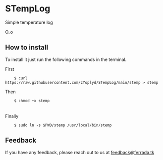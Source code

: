# STempLog

Simple temperature log
        
O_o



## How to install

To install it just run the following commands in the terminal.


  First
  
        $ curl https://raw.githubusercontent.com/zYoplyd/STempLog/main/stemp > stemp
 
  Then
  
        $ chmod +x stemp
ㅤ  
  Finally
  
        $ sudo ln -s $PWD/stemp /usr/local/bin/stemp




## Feedback

If you have any feedback, please reach out to us at feedback@ferrada.tk
